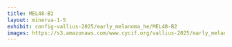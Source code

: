 ```yaml
---
title: MEL48-B2
layout: minerva-1-5
exhibit: config-vallius-2025/early_melanoma_he/MEL48-B2
images: https://s3.amazonaws.com/www.cycif.org/vallius-2025/early_melanoma_he/MEL48-B2
---
```

